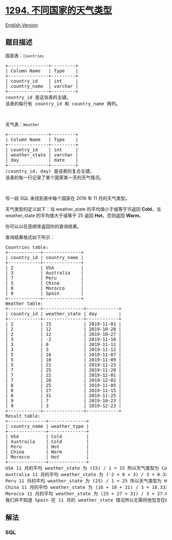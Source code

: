 # [1294. 不同国家的天气类型](https://leetcode.cn/problems/weather-type-in-each-country)

[English Version](/solution/1200-1299/1294.Weather%20Type%20in%20Each%20Country/README_EN.md)

## 题目描述

<!-- 这里写题目描述 -->

<p>国家表：<code>Countries</code></p>

<pre>
+---------------+---------+
| Column Name   | Type    |
+---------------+---------+
| country_id    | int     |
| country_name  | varchar |
+---------------+---------+
country_id 是这张表的主键。
该表的每行有 country_id 和 country_name 两列。
</pre>

<p>&nbsp;</p>

<p>天气表：<code>Weather</code></p>

<pre>
+---------------+---------+
| Column Name   | Type    |
+---------------+---------+
| country_id    | int     |
| weather_state | varchar |
| day           | date    |
+---------------+---------+
(country_id, day) 是该表的复合主键。
该表的每一行记录了某个国家某一天的天气情况。
</pre>

<p>&nbsp;</p>

<p>写一段 SQL 来找到表中每个国家在 2019 年 11 月的天气类型。</p>

<p>天气类型的定义如下：当 weather_state 的平均值小于或等于15返回 <strong>Cold</strong>，当 weather_state 的平均值大于或等于 25 返回 <strong>Hot</strong>，否则返回&nbsp;<strong>Warm</strong>。</p>

<p>你可以以任意顺序返回你的查询结果。</p>

<p>查询结果格式如下所示：</p>

<pre>
Countries table:
+------------+--------------+
| country_id | country_name |
+------------+--------------+
| 2          | USA          |
| 3          | Australia    |
| 7          | Peru         |
| 5          | China        |
| 8          | Morocco      |
| 9          | Spain        |
+------------+--------------+
Weather table:
+------------+---------------+------------+
| country_id | weather_state | day        |
+------------+---------------+------------+
| 2          | 15            | 2019-11-01 |
| 2          | 12            | 2019-10-28 |
| 2          | 12            | 2019-10-27 |
| 3          | -2            | 2019-11-10 |
| 3          | 0             | 2019-11-11 |
| 3          | 3             | 2019-11-12 |
| 5          | 16            | 2019-11-07 |
| 5          | 18            | 2019-11-09 |
| 5          | 21            | 2019-11-23 |
| 7          | 25            | 2019-11-28 |
| 7          | 22            | 2019-12-01 |
| 7          | 20            | 2019-12-02 |
| 8          | 25            | 2019-11-05 |
| 8          | 27            | 2019-11-15 |
| 8          | 31            | 2019-11-25 |
| 9          | 7             | 2019-10-23 |
| 9          | 3             | 2019-12-23 |
+------------+---------------+------------+
Result table:
+--------------+--------------+
| country_name | weather_type |
+--------------+--------------+
| USA          | Cold         |
| Austraila    | Cold         |
| Peru         | Hot          |
| China        | Warm         |
| Morocco      | Hot          |
+--------------+--------------+
USA 11 月的平均 weather_state 为 (15) / 1 = 15 所以天气类型为 Cold。
Australia 11 月的平均 weather_state 为 (-2 + 0 + 3) / 3 = 0.333 所以天气类型为 Cold。
Peru 11 月的平均 weather_state 为 (25) / 1 = 25 所以天气类型为 Hot。
China 11 月的平均 weather_state 为 (16 + 18 + 21) / 3 = 18.333 所以天气类型为 Warm。
Morocco 11 月的平均 weather_state 为 (25 + 27 + 31) / 3 = 27.667 所以天气类型为 Hot。
我们并不知道 Spain 在 11 月的 weather_state 情况所以无需将他包含在结果中。
</pre>

## 解法

### **SQL**

```sql

```

